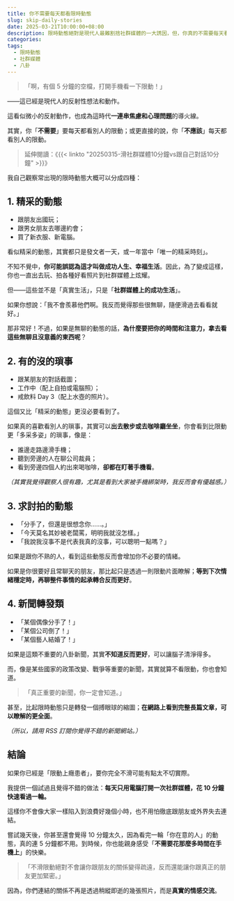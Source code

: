 ```yaml
---
title: 你不需要每天都看限時動態
slug: skip-daily-stories
date: 2025-03-21T10:00:00+08:00
description: 限時動態絕對是現代人最難割捨社群媒體的一大誘因，但，你真的不需要每天看。
categories: 
tags:
  - 限時動態
  - 社群媒體
  - 八卦
---
```

> 「啊，有個 5 分鐘的空檔，打開手機看一下限動！」

——這已經是現代人的反射性想法和動作。

這看似微小的反射動作，也成為這時代**一連串焦慮和心理問題**的導火線。

其實，你「**不需要**」要每天都看別人的限動；或更直接的說，你「**不應該**」每天都看別人的限動。

> 延伸閱讀：《{{< linkto "20250315-滑社群媒體10分鐘vs跟自己對話10分鐘" >}}》

我自己觀察常出現的限時動態大概可以分成四種：

## 1. 精采的動態

* 跟朋友出國玩；
* 跟男女朋友去哪邊約會；
* 買了新衣服、新電腦。

看似精采的動態，其實都只是發文者一天，或一年當中「唯一的精采時刻」。

不知不覺中，**你可能誤認為這才叫做成功人生、幸福生活**。因此，為了變成這樣，你也一直出去玩、拍各種好看照片到社群媒體上炫耀。

但——這些並不是「真實生活」，只是「**社群媒體上的成功生活**」。

如果你想說：「我不會羨慕他們啊。我反而覺得那些很無聊，隨便滑過去看看就好。」

那非常好！不過，如果是無聊的動態的話，**為什麼要把你的時間和注意力，拿去看這些無聊且沒意義的東西呢**？

## 2. 有的沒的瑣事

* 跟某朋友的對話截圖；
* 工作中（配上自拍或電腦照）；
* 戒飲料 Day 3（配上水壺的照片）。

這個又比「精采的動態」更沒必要看到了。

如果真的喜歡看別人的瑣事，其實可以**出去散步或去咖啡廳坐坐**，你會看到比限動更「多采多姿」的瑣事，像是：

* 誰邊走路邊滑手機；
* 聽到旁邊的人在聊公司裁員；
* 看到旁邊四個人約出來喝咖啡，**卻都在盯著手機看**。

*（其實我覺得觀察人很有趣，尤其是看到大家被手機綁架時，我反而會有優越感。）*

##  3. 求討拍的動態

* 「分手了，但還是很想念你......。」
* 「今天莫名其妙被老闆罵，明明我就沒怎樣。」
* 「我說我沒事不是代表我真的沒事，可以聰明一點嗎？」

如果是跟你不熟的人，看到這些動態反而會增加你不必要的情緒。

如果是你很要好且常聊天的朋友，那比起只是透過一則限動片面瞭解；**等到下次情緒穩定時，再聊整件事情的起承轉合反而更好**。

## 4. 新聞轉發類

* 「某個偶像分手了！」
* 「某個公司倒了！」
* 「某個藝人結婚了！」

如果是這類不重要的八卦新聞，其實**不知道反而更好**，可以讓腦子清淨得多。

而，像是某些國家的政策改變、戰爭等重要的新聞，其實就算不看限動，你也會知道。

> 「真正重要的新聞，你一定會知道。」

甚至，比起限時動態只是轉發一個搏眼球的縮圖；**在網路上看到完整長篇文章，可以瞭解的更全面**。

*（所以，請用 RSS 訂閱你覺得不錯的新聞網站。）*

## 結論

如果你已經是「限動上癮患者」，要你完全不滑可能有點太不切實際。

我提供一個試過且覺得不錯的做法：**每天只用電腦打開一次社群媒體，花 10 分鐘快速看過一輪。**

這樣你不會像大家一樣陷入到浪費好幾個小時，也不用怕徹底跟朋友或外界失去連結。

嘗試幾天後，你甚至還會覺得 10 分鐘太久，因為看完一輪「你在意的人」的動態，真的連 5 分鐘都不用。到時候，你也能親身感受「**不需要花那麼多時間在手機上**」的快樂。

> 「不滑限動絕對不會讓你跟朋友的關係變得疏遠，反而還能讓你跟真正的朋友更加緊密。」

因為，你們連結的關係不再是透過稍縱即逝的幾張照片，而是**真實的情感交流**。